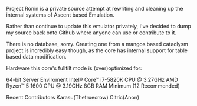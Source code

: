 Project Ronin is a private source attempt at rewriting and cleaning up the internal systems of Ascent based Emulation.

Rather than continue to update this emulator privately, I've decided to dump my source back onto Github where anyone can use or contribute to it.

There is no database, sorry. Creating one from a mangos based cataclysm project is incredibly easy though, as the core has internal support for table based data modification.

Hardware this core's fulltilt mode is (over)optimized for:

64-bit Server Enviroment
Intel® Core™ i7-5820K CPU @ 3.27GHz
AMD Ryzen™ 5 1600 CPU @ 3.19GHz
8GB RAM Minimum (12 Recommended)

Recent Contributors
Karasu(Thetruecrow)
Citric(Anon)
